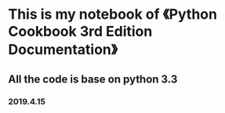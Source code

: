 # This is my notebook of 《Python Cookbook 3rd Edition Documentation》
## All the code is base on python 3.3

### 2019.4.15





